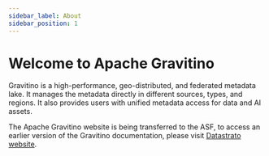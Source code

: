 ```yaml
---
sidebar_label: About
sidebar_position: 1
---
```


# Welcome to Apache Gravitino

Gravitino is a high-performance, geo-distributed, and federated metadata lake. It manages the metadata directly in different sources, types, and regions. It also provides users with unified metadata access for data and AI assets.

The Apache Gravitino website is being transferred to the ASF, to access an earlier version of the Gravitino documentation, please visit [Datastrato website](https://datastrato.ai/docs/).

